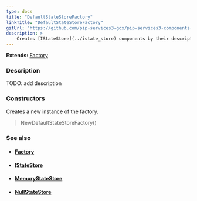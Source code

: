 ```yaml
---
type: docs
title: "DefaultStateStoreFactory"
linkTitle: "DefaultStateStoreFactory"
gitUrl: "https://github.com/pip-services3-gox/pip-services3-components-gox"
description: >
    Creates [IStateStore](../istate_store) components by their descriptors.
---
```


**Extends:** [Factory](../../build/factory)

### Description

TODO: add description

### Constructors
Creates a new instance of the factory.

> NewDefaultStateStoreFactory()


### See also
- #### [Factory](../../build/factory)
- #### [IStateStore](../istate_store)
- #### [MemoryStateStore](../memory_state_store)
- #### [NullStateStore](../null_state_store)
